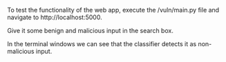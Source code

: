 To test the functionality of the web app, execute the /vuln/main.py file and navigate to http://localhost:5000.

Give it some benign and malicious input in the search box.

In the terminal windows we can see that the classifier detects it as non-malicious input.
